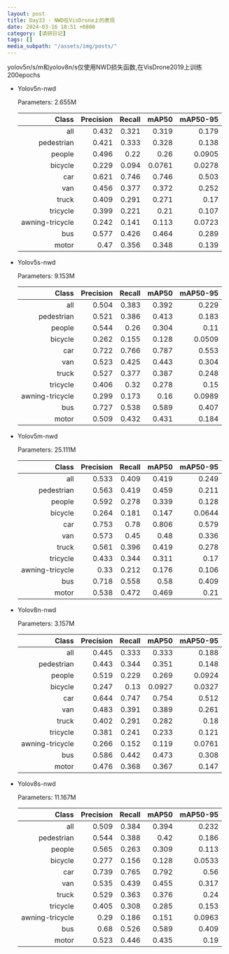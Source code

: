 ```yaml
---
layout: post
title: Day33 - NWD在VisDrone上的表现
date: 2024-03-16 18:51 +0800
category: [读研日记]
tags: []
media_subpath: "/assets/img/posts/"
---
```


yolov5n/s/m和yolov8n/s仅使用NWD损失函数,在VisDrone2019上训练200epochs

- Yolov5n-nwd

    Parameters: 2.655M

    |                Class|  Precision|     Recall|      mAP50|   mAP50-95|
    |                 ---:|       ---:|       ---:|       ---:|       ---:|
    |                  all|      0.432|      0.321|      0.319|      0.179|
    |           pedestrian|      0.421|      0.333|      0.328|      0.138|
    |               people|      0.496|       0.22|       0.26|     0.0905|
    |              bicycle|      0.229|      0.094|     0.0761|     0.0278|
    |                  car|      0.621|      0.746|      0.746|      0.503|
    |                  van|      0.456|      0.377|      0.372|      0.252|
    |                truck|      0.409|      0.291|      0.271|       0.17|
    |             tricycle|      0.399|      0.221|       0.21|      0.107|
    |      awning-tricycle|      0.242|      0.141|      0.113|     0.0723|
    |                  bus|      0.577|      0.426|      0.464|      0.289|
    |                motor|       0.47|      0.356|      0.348|      0.139|

- Yolov5s-nwd

    Parameters: 9.153M

    |                Class|  Precision|     Recall|      mAP50|   mAP50-95|
    |                 ---:|       ---:|       ---:|       ---:|       ---:|
    |                  all|      0.504|      0.383|      0.392|      0.229|
    |           pedestrian|      0.521|      0.386|      0.413|      0.183|
    |               people|      0.544|       0.26|      0.304|       0.11|
    |              bicycle|      0.262|      0.155|      0.128|     0.0509|
    |                  car|      0.722|      0.766|      0.787|      0.553|
    |                  van|      0.523|      0.425|      0.443|      0.304|
    |                truck|      0.527|      0.377|      0.387|      0.248|
    |             tricycle|      0.406|       0.32|      0.278|       0.15|
    |      awning-tricycle|      0.299|      0.173|       0.16|     0.0989|
    |                  bus|      0.727|      0.538|      0.589|      0.407|
    |                motor|      0.509|      0.432|      0.431|      0.184|

- Yolov5m-nwd

    Parameters: 25.111M

    |                Class|  Precision|     Recall|      mAP50|   mAP50-95|
    |                 ---:|       ---:|       ---:|       ---:|       ---:|
    |                  all|      0.533|      0.409|      0.419|      0.249|
    |           pedestrian|      0.563|      0.419|      0.459|      0.211|
    |               people|      0.592|      0.278|      0.339|      0.128|
    |              bicycle|      0.264|      0.181|      0.147|     0.0644|
    |                  car|      0.753|       0.78|      0.806|      0.579|
    |                  van|      0.573|       0.45|       0.48|      0.336|
    |                truck|      0.561|      0.396|      0.419|      0.278|
    |             tricycle|      0.433|      0.344|      0.311|       0.17|
    |      awning-tricycle|       0.33|      0.212|      0.176|      0.106|
    |                  bus|      0.718|      0.558|       0.58|      0.409|
    |                motor|      0.538|      0.472|      0.469|       0.21|

- Yolov8n-nwd

    Parameters: 3.157M

    |                Class|  Precision|     Recall|      mAP50|   mAP50-95|
    |                 ---:|       ---:|       ---:|       ---:|       ---:|
    |                  all|      0.445|      0.333|      0.333|      0.188|
    |           pedestrian|      0.443|      0.344|      0.351|      0.148|
    |               people|      0.519|      0.229|      0.269|     0.0924|
    |              bicycle|      0.247|       0.13|     0.0927|     0.0327|
    |                  car|      0.644|      0.747|      0.754|      0.512|
    |                  van|      0.483|      0.391|      0.389|      0.261|
    |                truck|      0.402|      0.291|      0.282|       0.18|
    |             tricycle|      0.381|      0.241|      0.233|      0.121|
    |      awning-tricycle|      0.266|      0.152|      0.119|     0.0761|
    |                  bus|      0.586|      0.442|      0.473|      0.308|
    |                motor|      0.476|      0.368|      0.367|      0.147|

- Yolov8s-nwd

    Parameters: 11.167M

    |                Class|  Precision|     Recall|      mAP50|   mAP50-95|
    |                 ---:|       ---:|       ---:|       ---:|       ---:|
    |                  all|      0.509|      0.384|      0.394|      0.232|
    |           pedestrian|      0.544|      0.388|       0.42|      0.186|
    |               people|      0.565|      0.263|      0.309|      0.113|
    |              bicycle|      0.277|      0.156|      0.128|     0.0533|
    |                  car|      0.739|      0.765|      0.792|       0.56|
    |                  van|      0.535|      0.439|      0.455|      0.317|
    |                truck|      0.529|      0.363|      0.376|       0.24|
    |             tricycle|      0.405|      0.308|      0.285|      0.153|
    |      awning-tricycle|       0.29|      0.186|      0.151|     0.0963|
    |                  bus|       0.68|      0.526|      0.589|      0.409|
    |                motor|      0.523|      0.446|      0.435|       0.19|
